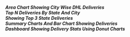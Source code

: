 ***Area Chart Showing City Wise DHL Deliveries***<br>
***Top N Deliveries By State And City***<br>
***Showing Top 3 State Deliveries***<br>
***Summary Charts And Bar Chart Showing Deliveries***<br>
***Dashboard Showing Delivery Stats Using Donut Charts***
